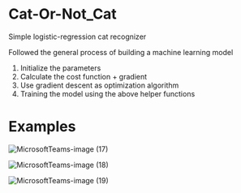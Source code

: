 # Cat-Or-Not_Cat
Simple logistic-regression cat recognizer

Followed the general process of building a machine learning model
1. Initialize the parameters
2. Calculate the cost function + gradient
3. Use gradient descent as optimization algorithm
4. Training the model using the above helper functions

# Examples

![MicrosoftTeams-image (17)](https://user-images.githubusercontent.com/86504006/216800445-f9bff13a-529c-43ab-9ec7-a05acd153b2a.png)

![MicrosoftTeams-image (18)](https://user-images.githubusercontent.com/86504006/216800452-eae77f4a-42be-4759-acf6-a10adaca8bec.png)

![MicrosoftTeams-image (19)](https://user-images.githubusercontent.com/86504006/216800461-8343a130-78f8-4959-bcd2-7c460f8d74bd.png)
